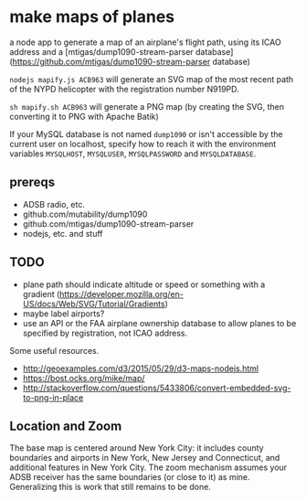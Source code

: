 make maps of planes
===================

a node app to generate a map of an airplane's flight path, using its ICAO address and a [mtigas/dump1090-stream-parser database](https://github.com/mtigas/dump1090-stream-parser database)

`nodejs mapify.js ACB963` will generate an SVG map of the most recent path of the NYPD helicopter with the registration number N919PD.

`sh mapify.sh ACB963` will generate a PNG map (by creating the SVG, then converting it to PNG with Apache Batik)

If your MySQL database is not named `dump1090` or isn't accessible by the current user on localhost, specify how to reach it with the environment variables `MYSQLHOST`, `MYSQLUSER`, `MYSQLPASSWORD` and `MYSQLDATABASE`.

prereqs
-------

  - ADSB radio, etc.
  - github.com/mutability/dump1090
  - github.com/mtigas/dump1090-stream-parser
  - nodejs, etc. and stuff


TODO
----

  - plane path should indicate altitude or speed or something with a gradient (https://developer.mozilla.org/en-US/docs/Web/SVG/Tutorial/Gradients)
  - maybe label airports?
  - use an API or the FAA airplane ownership database to allow planes to be specified by registration, not ICAO address.


Some useful resources.
- http://geoexamples.com/d3/2015/05/29/d3-maps-nodejs.html
- https://bost.ocks.org/mike/map/
- http://stackoverflow.com/questions/5433806/convert-embedded-svg-to-png-in-place


Location and Zoom
-----------------

The base map is centered around New York City: it includes county boundaries and airports in New York, New Jersey and Connecticut, and additional features in New York City. The zoom mechanism assumes your ADSB receiver has the same boundaries (or close to it) as mine. Generalizing this is work that still remains to be done.